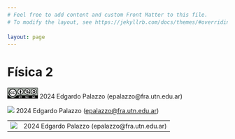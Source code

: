 ```yaml
---
# Feel free to add content and custom Front Matter to this file.
# To modify the layout, see https://jekyllrb.com/docs/themes/#overriding-theme-defaults

layout: page
---
```


# Física 2

<p align="left">
    <img src="https://raw.githubusercontent.com/frautn/F2/main/docs/assets/by-nc-sa2.svg" width="70" /> 2024 Edgardo Palazzo (epalazzo@fra.utn.edu.ar)
</p>

<a href="https://creativecommons.org/licenses/by-nc-sa/4.0/deed.es"><image src="https://raw.githubusercontent.com/frautn/F2/main/docs/assets/by-nc-sa2.svg" width="70" /></a> 2024 Edgardo Palazzo (epalazzo@fra.utn.edu.ar)

<table style="border:none;">
<tr style="align:left; border:none;">
<td style="align:left; border:none;"><a href="https://creativecommons.org/licenses/by-nc-sa/4.0/deed.es"><image src="https://raw.githubusercontent.com/frautn/F2/main/docs/assets/by-nc-sa2.svg" width="70" /></a></td>
<td style="align:left; border:none;">2024 Edgardo Palazzo (epalazzo@fra.utn.edu.ar)
</td>
</tr>
</table>

<!-- <table>
<tr style="border:none;">
<td style="border:none;"><a href="https://creativecommons.org/licenses/by-nc-sa/4.0/deed.es"><image src="https://raw.githubusercontent.com/frautn/F2/main/docs/assets/Google_Colaboratory_SVG_Logo.svg" width="70" /></a></td>
<td style="border:none;">2024 Edgardo Palazzo (epalazzo@fra.utn.edu.ar)
</td>
</tr>
</table> -->

<!-- Google_Colaboratory_SVG_Logo.svg -->

<!-- href="https://colab.research.google.com/github/frautn/F2/blob/main/electromagnetismo/em01_campo_electrico.ipynb" -->

<!-- Cuaderno 01: Campo eléctrico -->